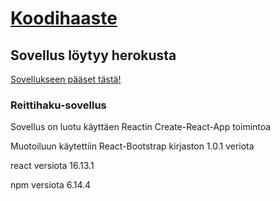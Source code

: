 <h1>
    <a href="https://koodihaaste.solidabis.com/?utm_source=facebook&utm_medium=banner&utm_campaign=koodihaaste&fbclid=IwAR2mF2954_gj316eu1Y2dyiFKr31QwEylsvxfqLees7TZMo6_Z8EQGzR4cc">
        Koodihaaste
    </a>
</h1>

<h2>Sovellus löytyy herokusta</h2>
<a href="https://reitinhaku.herokuapp.com/">Sovellukseen pääset tästä!</a>

<h3>Reittihaku-sovellus</h3>
<p>Sovellus on luotu käyttäen Reactin Create-React-App toimintoa</p>
<p>Muotoiluun käytettiin React-Bootstrap kirjaston 1.0.1 veriota</p>
<p>react versiota 16.13.1</p>
<p>npm versiota 6.14.4</p>
<p></p>

